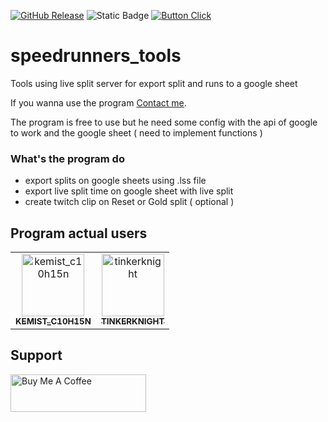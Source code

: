 [![GitHub Release](https://img.shields.io/github/v/release/matteo0158/speedrunners_tools?style=for-the-badge)](#) ![Static Badge](https://img.shields.io/badge/SUPPORT-WINDOWS%20ONLY-blue?style=for-the-badge) [![Button Click](https://img.shields.io/badge/DOWNLOAD!-37a779?style=for-the-badge&color=%23009e30)](https://github.com/matteo0158/speedrunners_tools/releases/latest)

# speedrunners_tools
Tools using live split server for export split and runs to a google sheet

If you wanna use the program [Contact me](mailto:lacremedore@gmail.com?subject=[GitHub]%20-%20Taking%20Contact).


The program is free to use but he need some config with the api of google to work and the google sheet ( need to implement functions )

### What's the program do
- export splits on google sheets using .lss file
- export live split time on google sheet with live split
- create twitch clip on Reset or Gold split ( optional )

## Program actual users

<!-- readme: contributors -start -->
<table>
<tr>
    <td align="center">
        <a href="https://www.twitch.tv/kemist_c10h15n">
            <img src="https://static-cdn.jtvnw.net/jtv_user_pictures/f4593f43-9479-4707-bcfb-3f57ed69fb37-profile_image-300x300.png" width="100;" alt="kemist_c10h15n"/>
            <br />
            <sub><b>KEMIST_C10H15N</b></sub>
        </a>
    </td>
    <td align="center">
        <a href="https://www.twitch.tv/tinkerknight">
            <img src="https://static-cdn.jtvnw.net/jtv_user_pictures/b9a196b6-4e0c-4a9e-b295-768770de2db7-profile_image-300x300.png" width="100;" alt="tinkerknight"/>
            <br />
            <sub><b>TINKERKNIGHT</b></sub>
        </a>
    </td>
</tr>
</table>
<!-- readme: contributors -end -->

## Support
<a href="https://www.buymeacoffee.com/LaCreme" target="_blank"><img src="https://cdn.buymeacoffee.com/buttons/v2/default-yellow.png" alt="Buy Me A Coffee" style="height: 60px !important;width: 217px !important;" ></a>


